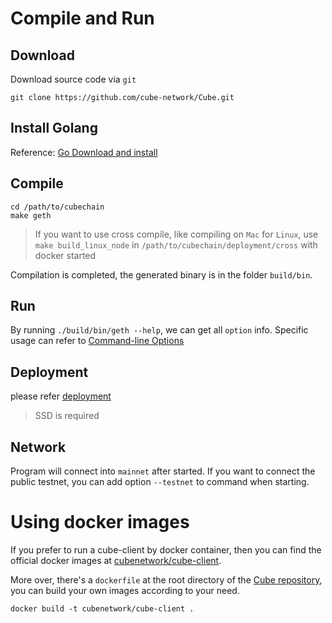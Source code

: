 # Compile and Run

## Download
Download source code via `git`
```
git clone https://github.com/cube-network/Cube.git
```
## Install Golang
Reference: [Go Download and install](https://golang.org/doc/install)

## Compile
```
cd /path/to/cubechain
make geth
```
> If you want to use cross compile, like compiling on `Mac` for `Linux`, use `make build_linux_node` in `/path/to/cubechain/deployment/cross` with docker started


Compilation is completed, the generated binary is in the folder `build/bin`.

## Run
By running `./build/bin/geth --help`, we can get all `option` info. Specific usage can refer to [Command-line Options](https://geth.ethereum.org/docs/interface/command-line-options)

## Deployment

please refer [deployment](/dev/deploy.md)

> SSD is required

## Network
Program will connect into `mainnet` after started. If you want to connect the public testnet, you can add option `--testnet` to command when starting. 

# Using docker images

If you prefer to run a cube-client by docker container, then you can find the official docker images at [cubenetwork/cube-client](https://hub.docker.com/r/cubenetwork/cube-client).

More over, there's a `dockerfile` at the root directory of the [Cube repository](https://github.com/cube-network/Cube), you can build your own images according to your need.
```
docker build -t cubenetwork/cube-client .
```
